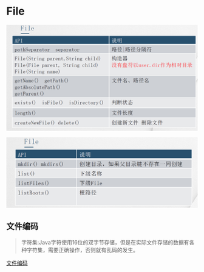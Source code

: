 # File

![File%201aca521ae0ad4d73987245514ed12cf5/Untitled.png](File%201aca521ae0ad4d73987245514ed12cf5/Untitled.png)

![File%201aca521ae0ad4d73987245514ed12cf5/Untitled%201.png](File%201aca521ae0ad4d73987245514ed12cf5/Untitled%201.png)

## 文件编码

> 字符集:Java字符使用16位的双字节存储，但是在实际文件存储的数据有各
种字符集，需要正确操作，否则就有乱码的发生。

[文件编码](File%201aca521ae0ad4d73987245514ed12cf5/%E6%96%87%E4%BB%B6%E7%BC%96%E7%A0%81%20612437b3c99245cfae565a15ee20e22a.csv)